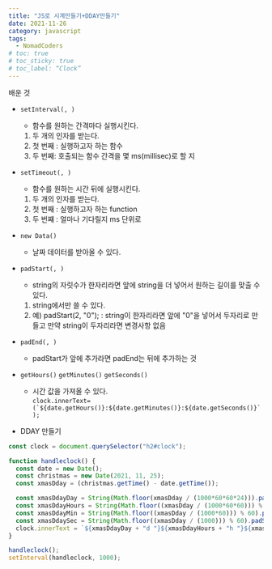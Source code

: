 ```yaml
---
title: "JS로 시계만들기+DDAY만들기"
date: 2021-11-26
category: javascript
tags:
  - NomadCoders
# toc: true
# toc_sticky: true
# toc_label: “Clock”
---
```


배운 것
- `setInterval(, )` 
  - 함수를 원하는 간격마다 실행시킨다.
  1. 두 개의 인자를 받는다.
  2. 첫 번째 : 실행하고자 하는 함수
  3. 두 번째: 호출되는 함수 간격을 몇 ms(millisec)로 할 지
- `setTimeout(, )` 
  - 함수를 원하는 시간 뒤에 실행시킨다. 
  1. 두 개의 인자를 받는다.
  2. 첫 번째 : 실행하고자 하는 function 
  3. 두 번쨰 : 얼마나 기다릴지 ms 단위로 
- `new Data()`
  - 날짜 데이터를 받아올 수 있다.
- `padStart(, )`  
  - string의 자릿수가 한자리라면 앞에 string을 더 넣어서 원하는 길이를 맞출 수 있다. 
  1. string에서만 쓸 수 있다.
  2. 예) padStart(2, "0"); : string이 한자리라면 앞에 "0"을 넣어서 두자리로 만들고 만약 string이 두자리라면 변경사항 없음
- `padEnd(, )`
  - padStart가 앞에 추가라면 padEnd는 뒤에 추가하는 것
- `getHours()` `getMinutes()` `getSeconds()`
  - 시간 값을 가져올 수 있다.   
  ```clock.innerText=(`${date.getHours()}:${date.getMinutes()}:${date.getSeconds()}`);```


- DDAY 만들기

```javascript
const clock = document.querySelector("h2#clock");

function handleclock() {
  const date = new Date();
  const christmas = new Date(2021, 11, 25);
  const xmasDday = (christmas.getTime() - date.getTime());

  const xmasDdayDay = String(Math.floor(xmasDday / (1000*60*60*24))).padStart(2, 0);
  const xmasDdayHours = String(Math.floor((xmasDday / (1000*60*60))) % 24).padStart(2, 0);
  const xmasDdayMin = String(Math.floor((xmasDday / (1000*60))) % 60).padStart(2, 0);
  const xmasDdaySec = String(Math.floor((xmasDday / (1000))) % 60).padStart(2, 0);
  clock.innerText = `${xmasDdayDay + "d "}${xmasDdayHours + "h "}${xmasDdayMin + "m "}${xmasDdaySec + "s"}`;
}

handleclock();
setInterval(handleclock, 1000);
```
